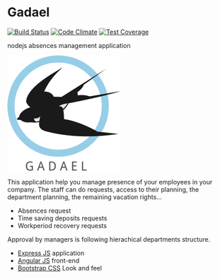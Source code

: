 Gadael
===========

[![Build Status](https://travis-ci.org/gadael/gadael.svg)](https://travis-ci.org/gadael/gadael)
[![Code Climate](https://codeclimate.com/github/gadael/gadael/badges/gpa.svg)](https://codeclimate.com/github/gadael/gadael)
[![Test Coverage](https://codeclimate.com/github/gadael/gadael/badges/coverage.svg)](https://codeclimate.com/github/gadael/gadael/coverage)

nodejs absences management application


![logo](public/images/logoText256.png)



This application help you manage presence of your employees in your company. The staff can do requests, access to their planning, the department planning, the remaining vacation rights...

* Absences request
* Time saving deposits requests
* Workperiod recovery requests

Approval by managers is following hierachical departments structure.


* [Express JS](http://expressjs.com/) application
* [Angular JS](https://angularjs.org/) front-end
* [Bootstrap CSS](http://getbootstrap.com/) Look and feel

